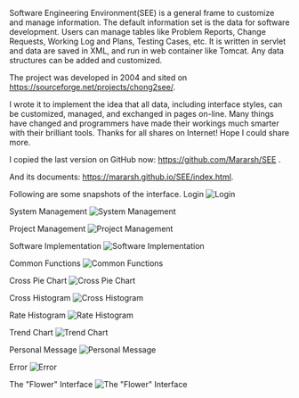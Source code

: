 Software Engineering Environment(SEE) is a general frame to customize and manage information. The default information set is the data for software development. Users can manage tables like Problem Reports, Change Requests, Working Log and Plans, Testing Cases, etc.
It is written in servlet and data are saved in XML, and run in web container like Tomcat.
Any data structures can be added and customized.

The project was developed in 2004 and sited on https://sourceforge.net/projects/chong2see/.

I wrote it to implement the idea that all data, including interface styles, can be customized, managed, and exchanged in pages on-line. Many things have changed and programmers have made their workings much smarter with their brilliant tools. Thanks for all shares on Internet! Hope I could share more.

I copied the last version on GitHub now: https://github.com/Mararsh/SEE .

And its documents: https://mararsh.github.io/SEE/index.html. 

Following are some snapshots of the interface.
Login
![Login](https://mararsh.github.io/SEE/docs/manual/en/image/login.jpg)

System Management
![System Management](https://mararsh.github.io/SEE/docs/manual/en/image/system.jpg)

Project Management
![Project Management](https://mararsh.github.io/SEE/docs/manual/en/image/project.jpg)

Software Implementation
![Software Implementation](https://mararsh.github.io/SEE/docs/manual/en/image/software.jpg)

Common Functions
![Common Functions](https://mararsh.github.io/SEE/docs/manual/en/image/common.jpg)

Cross Pie Chart
![Cross Pie Chart](https://mararsh.github.io/SEE/docs/manual/en/image/crosscount-piecross.jpg)

Cross Histogram
![Cross Histogram](https://mararsh.github.io/SEE/docs/manual/en/image/crosscount-histogramcross.jpg)

Rate Histogram
![Rate Histogram](https://mararsh.github.io/SEE/docs/manual/en/image/crosscount-histogramrate.jpg)

Trend Chart
![Trend Chart](https://mararsh.github.io/SEE/docs/manual/en/image/trend.jpg)

Personal Message
![Personal Message](https://mararsh.github.io/SEE/docs/manual/en/image/pm.jpg)

Error
![Error](https://mararsh.github.io/SEE/docs/manual/en/image/error.jpg)

The "Flower" Interface
![The "Flower" Interface](https://mararsh.github.io/SEE/docs/manual/en/image/flower.jpg)





